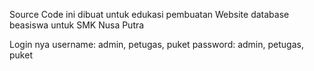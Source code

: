Source Code ini dibuat untuk edukasi pembuatan Website database beasiswa untuk SMK Nusa Putra

Login nya
username: admin, petugas, puket
password: admin, petugas, puket
